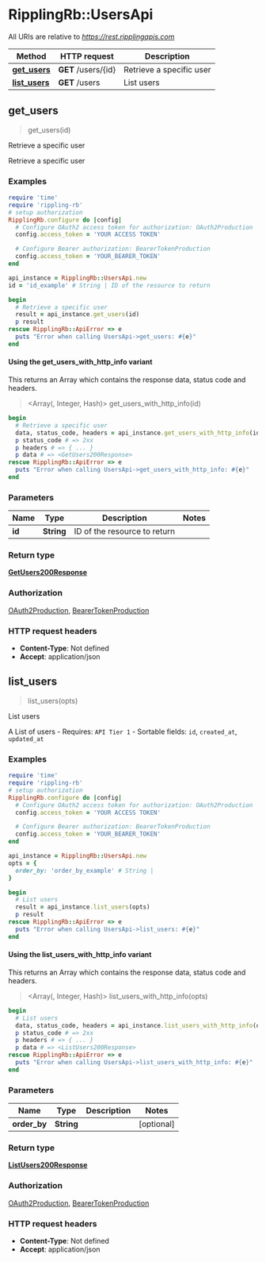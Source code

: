 # RipplingRb::UsersApi

All URIs are relative to *https://rest.ripplingapis.com*

| Method | HTTP request | Description |
| ------ | ------------ | ----------- |
| [**get_users**](UsersApi.md#get_users) | **GET** /users/{id} | Retrieve a specific user |
| [**list_users**](UsersApi.md#list_users) | **GET** /users | List users |


## get_users

> <GetUsers200Response> get_users(id)

Retrieve a specific user

Retrieve a specific user

### Examples

```ruby
require 'time'
require 'rippling-rb'
# setup authorization
RipplingRb.configure do |config|
  # Configure OAuth2 access token for authorization: OAuth2Production
  config.access_token = 'YOUR ACCESS TOKEN'

  # Configure Bearer authorization: BearerTokenProduction
  config.access_token = 'YOUR_BEARER_TOKEN'
end

api_instance = RipplingRb::UsersApi.new
id = 'id_example' # String | ID of the resource to return

begin
  # Retrieve a specific user
  result = api_instance.get_users(id)
  p result
rescue RipplingRb::ApiError => e
  puts "Error when calling UsersApi->get_users: #{e}"
end
```

#### Using the get_users_with_http_info variant

This returns an Array which contains the response data, status code and headers.

> <Array(<GetUsers200Response>, Integer, Hash)> get_users_with_http_info(id)

```ruby
begin
  # Retrieve a specific user
  data, status_code, headers = api_instance.get_users_with_http_info(id)
  p status_code # => 2xx
  p headers # => { ... }
  p data # => <GetUsers200Response>
rescue RipplingRb::ApiError => e
  puts "Error when calling UsersApi->get_users_with_http_info: #{e}"
end
```

### Parameters

| Name | Type | Description | Notes |
| ---- | ---- | ----------- | ----- |
| **id** | **String** | ID of the resource to return |  |

### Return type

[**GetUsers200Response**](GetUsers200Response.md)

### Authorization

[OAuth2Production](../README.md#OAuth2Production), [BearerTokenProduction](../README.md#BearerTokenProduction)

### HTTP request headers

- **Content-Type**: Not defined
- **Accept**: application/json


## list_users

> <ListUsers200Response> list_users(opts)

List users

A List of users  - Requires: `API Tier 1`  - Sortable fields: `id`, `created_at`, `updated_at`

### Examples

```ruby
require 'time'
require 'rippling-rb'
# setup authorization
RipplingRb.configure do |config|
  # Configure OAuth2 access token for authorization: OAuth2Production
  config.access_token = 'YOUR ACCESS TOKEN'

  # Configure Bearer authorization: BearerTokenProduction
  config.access_token = 'YOUR_BEARER_TOKEN'
end

api_instance = RipplingRb::UsersApi.new
opts = {
  order_by: 'order_by_example' # String | 
}

begin
  # List users
  result = api_instance.list_users(opts)
  p result
rescue RipplingRb::ApiError => e
  puts "Error when calling UsersApi->list_users: #{e}"
end
```

#### Using the list_users_with_http_info variant

This returns an Array which contains the response data, status code and headers.

> <Array(<ListUsers200Response>, Integer, Hash)> list_users_with_http_info(opts)

```ruby
begin
  # List users
  data, status_code, headers = api_instance.list_users_with_http_info(opts)
  p status_code # => 2xx
  p headers # => { ... }
  p data # => <ListUsers200Response>
rescue RipplingRb::ApiError => e
  puts "Error when calling UsersApi->list_users_with_http_info: #{e}"
end
```

### Parameters

| Name | Type | Description | Notes |
| ---- | ---- | ----------- | ----- |
| **order_by** | **String** |  | [optional] |

### Return type

[**ListUsers200Response**](ListUsers200Response.md)

### Authorization

[OAuth2Production](../README.md#OAuth2Production), [BearerTokenProduction](../README.md#BearerTokenProduction)

### HTTP request headers

- **Content-Type**: Not defined
- **Accept**: application/json

